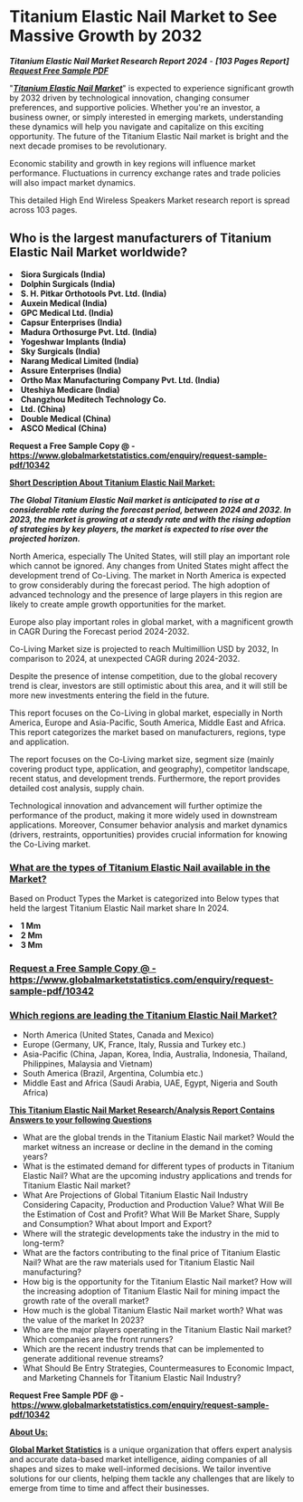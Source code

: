 <h1>Titanium Elastic Nail Market to See Massive Growth by 2032</h1><p><em><strong>Titanium Elastic Nail Market Research Report 2024</strong></em>&nbsp;-&nbsp;<em><strong>[103 Pages Report] </strong></em><em><strong><a href="https://www.globalmarketstatistics.com/enquiry/request-sample-pdf/10342">Request Free Sample PDF</a></strong></em></p><p>"<a style="font-style: italic; font-weight: bold;" href="https://www.globalmarketstatistics.com/market-reports/titanium-elastic-nail-market-10342">Titanium Elastic Nail Market</a>" is expected to experience significant growth by 2032 driven by technological innovation, changing consumer preferences, and supportive policies. Whether you're an investor, a business owner, or simply interested in emerging markets, understanding these dynamics will help you navigate and capitalize on this exciting opportunity. The future of the&nbsp;Titanium Elastic Nail market is bright and the next decade promises to be revolutionary.</p><p>Economic stability and growth in key regions will influence market performance. Fluctuations in currency exchange rates and trade policies will also impact market dynamics.</p><p>This detailed&nbsp;High End Wireless Speakers Market research report is spread across 103 pages.</p><h2><strong>Who is the largest manufacturers of Titanium Elastic Nail Market worldwide?</strong></h2><p><strong><li>Siora Surgicals (India)<li>Dolphin Surgicals (India)<li>S. H. Pitkar Orthotools Pvt. Ltd. (India)<li>Auxein Medical (India)<li>GPC Medical Ltd. (India)<li>Capsur Enterprises (India)<li>Madura Orthosurge Pvt. Ltd. (India)<li>Yogeshwar Implants (India)<li>Sky Surgicals (India)<li>Narang Medical Limited (India)<li>Assure Enterprises (India)<li>Ortho Max Manufacturing Company Pvt. Ltd. (India)<li>Uteshiya Medicare (India)<li>Changzhou Meditech Technology Co.<li>Ltd. (China)<li>Double Medical (China)<li>ASCO Medical (China)</strong></p><p><strong>Request a Free Sample Copy @ - <a href="https://www.globalmarketstatistics.com/enquiry/request-sample-pdf/10342">https://www.globalmarketstatistics.com/enquiry/request-sample-pdf/10342</a></strong></p><p><strong><u>Short Description About Titanium Elastic Nail Market:</u></strong></p><p><strong><em>The Global Titanium Elastic Nail market is anticipated to rise at a considerable rate during the forecast period, between 2024 and 2032. In 2023, the market is growing at a steady rate and with the rising adoption of strategies by key players, the market is expected to rise over the projected horizon.</em></strong></p><p>North America, especially The United States, will still play an important role which cannot be ignored. Any changes from United States might affect the development trend of Co-Living. The market in North America is expected to grow considerably during the forecast period. The high adoption of advanced technology and the presence of large players in this region are likely to create ample growth opportunities for the market.</p><p>Europe also play important roles in global market, with a magnificent growth in CAGR During the Forecast period 2024-2032.</p><p>Co-Living Market size is projected to reach Multimillion USD by 2032, In comparison to 2024, at unexpected CAGR during 2024-2032.</p><p>Despite the presence of intense competition, due to the global recovery trend is clear, investors are still optimistic about this area, and it will still be more new investments entering the field in the future.</p><p>This report focuses on the Co-Living in global market, especially in North America, Europe and Asia-Pacific, South America, Middle East and Africa. This report categorizes the market based on manufacturers, regions, type and application.</p><p>The report focuses on the Co-Living market size, segment size (mainly covering product type, application, and geography), competitor landscape, recent status, and development trends. Furthermore, the report provides detailed cost analysis, supply chain.</p><p>Technological innovation and advancement will further optimize the performance of the product, making it more widely used in downstream applications. Moreover, Consumer behavior analysis and market dynamics (drivers, restraints, opportunities) provides crucial information for knowing the Co-Living market.</p><h3 class="rank-math-question "><span style="text-decoration: underline;">What are the types of Titanium Elastic Nail available in the Market?</span></h3><p>Based on Product Types the Market is categorized into Below types that held the largest Titanium Elastic Nail market share In 2024.</p><p><strong><li>1 Mm<li>2 Mm<li>3 Mm</strong></p><h3 class="rank-math-question "><span style="text-decoration: underline;">Request a Free Sample Copy @ - <a href="https://www.globalmarketstatistics.com/enquiry/request-sample-pdf/10342">https://www.globalmarketstatistics.com/enquiry/request-sample-pdf/10342</a></span></h3><h3 class="rank-math-question "><span style="text-decoration: underline;">Which regions are leading the Titanium Elastic Nail Market?</span></h3><ul><li>North America (United States, Canada and Mexico)</li><li>Europe (Germany, UK, France, Italy, Russia and Turkey etc.)</li><li>Asia-Pacific (China, Japan, Korea, India, Australia, Indonesia, Thailand, Philippines, Malaysia and Vietnam)</li><li>South America (Brazil, Argentina, Columbia etc.)</li><li>Middle East and Africa (Saudi Arabia, UAE, Egypt, Nigeria and South Africa)</li></ul><p><strong><u>This Titanium Elastic Nail Market Research/Analysis Report Contains Answers to your following Questions</u></strong></p><ul><li>What are the global trends in the Titanium Elastic Nail market? Would the market witness an increase or decline in the demand in the coming years?</li><li>What is the estimated demand for different types of products in Titanium Elastic Nail? What are the upcoming industry applications and trends for Titanium Elastic Nail market?</li><li>What Are Projections of Global Titanium Elastic Nail Industry Considering Capacity, Production and Production Value? What Will Be the Estimation of Cost and Profit? What Will Be Market Share, Supply and Consumption? What about Import and Export?</li><li>Where will the strategic developments take the industry in the mid to long-term?</li><li>What are the factors contributing to the final price of Titanium Elastic Nail? What are the raw materials used for Titanium Elastic Nail manufacturing?</li><li>How big is the opportunity for the Titanium Elastic Nail market? How will the increasing adoption of Titanium Elastic Nail for mining impact the growth rate of the overall market?</li><li>How much is the global Titanium Elastic Nail market worth? What was the value of the market In 2023?</li><li>Who are the major players operating in the Titanium Elastic Nail market? Which companies are the front runners?</li><li>Which are the recent industry trends that can be implemented to generate additional revenue streams?</li><li>What Should Be Entry Strategies, Countermeasures to Economic Impact, and Marketing Channels for Titanium Elastic Nail Industry?</li></ul><p><strong>Request Free Sample PDF @ -&nbsp;<a href="https://www.globalmarketstatistics.com/enquiry/request-sample-pdf/10342">https://www.globalmarketstatistics.com/enquiry/request-sample-pdf/10342</a></strong></p><p><strong><u>About Us:</u></strong></p><p><strong><a href="https://www.globalmarketstatistics.com/">Global Market Statistics</a></strong> is a unique organization that offers expert analysis and accurate data-based market intelligence, aiding companies of all shapes and sizes to make well-informed decisions. We tailor inventive solutions for our clients, helping them tackle any challenges that are likely to emerge from time to time and affect their businesses.</p>
